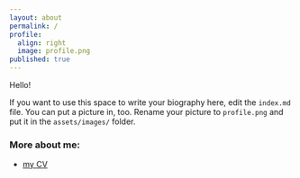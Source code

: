 ```yaml
---
layout: about
permalink: /
profile:
  align: right
  image: profile.png
published: true
---
```


Hello!

If you want to use this space to write your biography here, edit the `index.md` file. You can put a picture in, too. Rename your picture to `profile.png` and put it in the `assets/images/` folder.



### More about me:

- [my CV](https://github.com/fancatfkl/CV)
